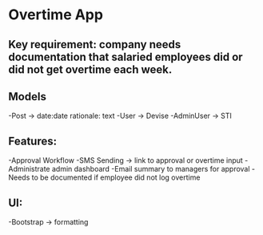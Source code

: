 # Overtime App

## Key requirement: company needs documentation that salaried employees did or did not get overtime each week.

## Models
-Post -> date:date rationale: text
-User -> Devise
-AdminUser -> STI

## Features:
-Approval Workflow
-SMS Sending -> link to approval or overtime input
-Administrate admin dashboard
-Email summary to managers for approval
-Needs to be documented if employee did not log overtime

## UI:
-Bootstrap -> formatting
